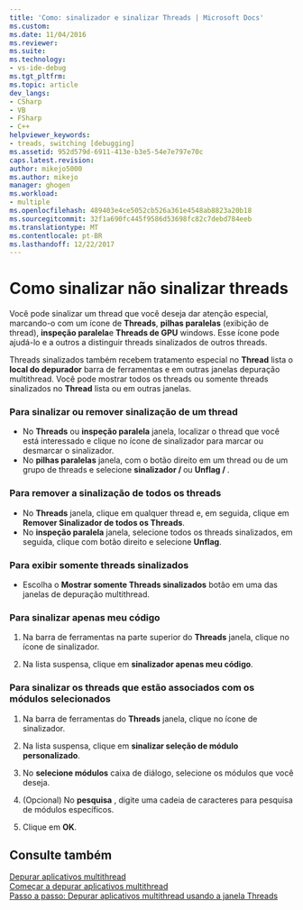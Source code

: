 ```yaml
---
title: 'Como: sinalizador e sinalizar Threads | Microsoft Docs'
ms.custom: 
ms.date: 11/04/2016
ms.reviewer: 
ms.suite: 
ms.technology:
- vs-ide-debug
ms.tgt_pltfrm: 
ms.topic: article
dev_langs:
- CSharp
- VB
- FSharp
- C++
helpviewer_keywords:
- treads, switching [debugging]
ms.assetid: 952d579d-6911-413e-b3e5-54e7e797e70c
caps.latest.revision: 
author: mikejo5000
ms.author: mikejo
manager: ghogen
ms.workload:
- multiple
ms.openlocfilehash: 489403e4ce5052cb526a361e4548ab8823a20b18
ms.sourcegitcommit: 32f1a690fc445f9586d53698fc82c7debd784eeb
ms.translationtype: MT
ms.contentlocale: pt-BR
ms.lasthandoff: 12/22/2017
---
```

# <a name="how-to-flag-and-unflag-threads"></a>Como sinalizar não sinalizar threads
Você pode sinalizar um thread que você deseja dar atenção especial, marcando-o com um ícone de **Threads**, **pilhas paralelas** (exibição de thread), **inspeção paralela**e  **Threads de GPU** windows. Esse ícone pode ajudá-lo e a outros a distinguir threads sinalizados de outros threads.  
  
Threads sinalizados também recebem tratamento especial no **Thread** lista o **local do depurador** barra de ferramentas e em outras janelas depuração multithread. Você pode mostrar todos os threads ou somente threads sinalizados no **Thread** lista ou em outras janelas.
  
### <a name="to-flag-or-unflag-a-thread"></a>Para sinalizar ou remover sinalização de um thread 
  
-   No **Threads** ou **inspeção paralela** janela, localizar o thread que você está interessado e clique no ícone de sinalizador para marcar ou desmarcar o sinalizador. 
-   No **pilhas paralelas** janela, com o botão direito em um thread ou de um grupo de threads e selecione **sinalizador / <thread>**  ou **Unflag / <thread>** .
  
### <a name="to-unflag-all-threads"></a>Para remover a sinalização de todos os threads  
  
-   No **Threads** janela, clique em qualquer thread e, em seguida, clique em **Remover Sinalizador de todos os Threads**.
-   No **inspeção paralela** janela, selecione todos os threads sinalizados, em seguida, clique com botão direito e selecione **Unflag**.  
  
### <a name="to-display-only-flagged-threads"></a>Para exibir somente threads sinalizados  
  
-   Escolha o **Mostrar somente Threads sinalizados** botão em uma das janelas de depuração multithread.  
  
### <a name="to-flag-just-my-code"></a>Para sinalizar apenas meu código  
  
1.  Na barra de ferramentas na parte superior do **Threads** janela, clique no ícone de sinalizador.  
  
2.  Na lista suspensa, clique em **sinalizador apenas meu código**.  
  
### <a name="to-flag-threads-that-are-associated-with-selected-modules"></a>Para sinalizar os threads que estão associados com os módulos selecionados  
  
1.  Na barra de ferramentas do **Threads** janela, clique no ícone de sinalizador.  
  
2.  Na lista suspensa, clique em **sinalizar seleção de módulo personalizado**.  
  
3.  No **selecione módulos** caixa de diálogo, selecione os módulos que você deseja.  
  
4.  (Opcional) No **pesquisa** , digite uma cadeia de caracteres para pesquisa de módulos específicos.  
  
5.  Clique em **OK**.  
  
## <a name="see-also"></a>Consulte também  
 [Depurar aplicativos multithread](../debugger/debug-multithreaded-applications-in-visual-studio.md)   
 [Começar a depurar aplicativos multithread](../debugger/get-started-debugging-multithreaded-apps.md)  
 [Passo a passo: Depurar aplicativos multithread usando a janela Threads](../debugger/how-to-use-the-threads-window.md)